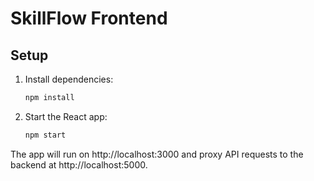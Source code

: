 # SkillFlow Frontend

## Setup

1. Install dependencies:
   ```bash
   npm install
   ```
2. Start the React app:
   ```bash
   npm start
   ```

The app will run on http://localhost:3000 and proxy API requests to the backend at http://localhost:5000.
